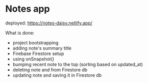 # Notes app

deployed: https://notes-daisy.netlify.app/

What is done:

- project bootstrapping
- adding note's summary title
- Firebase Firestore setup
- using onSnapshot()
- bumping recent note to the top (sorting based on updated_at)
- deleting note and from Firestore db
- updating note and saving it in Firestore db
